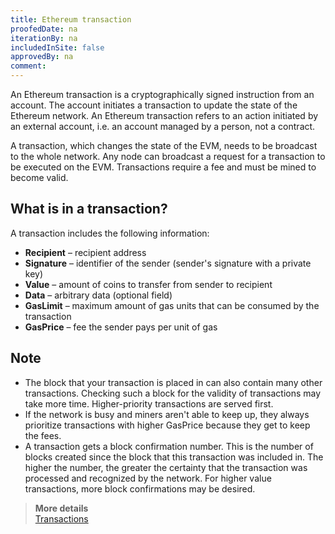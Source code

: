 ```yaml
---
title: Ethereum transaction
proofedDate: na
iterationBy: na
includedInSite: false
approvedBy: na
comment: 
---
```


An Ethereum transaction is a cryptographically signed instruction from an account. The account initiates a transaction to update the state of the Ethereum network. An Ethereum transaction refers to an action initiated by an external account, i.e. an account managed by a person, not a contract.  

A transaction, which changes the state of the EVM, needs to be broadcast to the whole network. Any node can broadcast a request for a transaction to be executed on the EVM. Transactions require a fee and must be mined to become valid.

## What is in a transaction?

A transaction includes the following information:
* **Recipient** – recipient address
* **Signature** – identifier of the sender (sender's signature with a private key)
* **Value** – amount of coins to transfer from sender to recipient
* **Data** – arbitrary data (optional field)
* **GasLimit** – maximum amount of gas units that can be consumed by the transaction
* **GasPrice** – fee the sender pays per unit of gas

## Note
* The block that your transaction is placed in can also contain many other transactions. Checking such a block for the validity of transactions may take more time. Higher-priority transactions are served first.
* If the network is busy and miners aren't able to keep up, they always prioritize transactions with higher GasPrice because they get to keep the fees.
* A transaction gets a block confirmation number. This is the number of blocks created since the block that this transaction was included in. The higher the number, the greater the certainty that the transaction was processed and recognized by the network. For higher value transactions, more block confirmations may be desired.


> **More details**  
> [Transactions](https://ethereum.org/en/developers/docs/transactions/)
